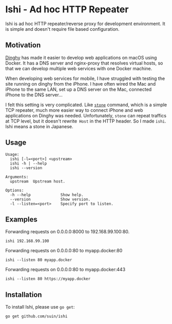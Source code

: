 # Ishi - Ad hoc HTTP Repeater

Ishi is ad hoc HTTP repeater/reverse proxy for development environment. It is simple and doesn't require file based configuration.

## Motivation

[Dinghy] has made it easier to develop web applications on macOS using Docker. It has a DNS server and nginx-proxy that resolves virtual hosts, so that we can develop multiple web services with one Docker machine.

When developing web services for mobile, I have struggled with testing the site running on dinghy from the iPhone. I have often wired the Mac and iPhone to the same LAN, set up a DNS server on the Mac, connected iPhone to the DNS server...

I felt this setting is very complicated. Like [`stone`] command, which is a simple TCP repeater, much more easier way to connect iPhone and web applications on Dinghy was needed. Unfortunately, `stone` can repeat traffics at TCP level, but it doesn't rewrite` Host` in the HTTP header. So I made `ishi`. Ishi means a stone in Japanese.

[`stone`]: http://manpages.org/stone
[Dinghy]: https://github.com/codekitchen/dinghy

## Usage

```
Usage:
  ishi [-l=<port>] <upstream>
  ishi -h | --help
  ishi --version

Arguments:
  upstream  Upstream host.

Options:
  -h --help             Show help.
  --version             Show version.
  -l --listen=<port>    Specify port to listen.
```

## Examples

Forwarding requests on 0.0.0.0:8000 to 192.168.99.100:80.

```
ishi 192.168.99.100
```

Forwarding requests on 0.0.0.0:80 to myapp.docker:80

```
ishi --listen 80 myapp.docker
```

Forwarding requests on 0.0.0.0:80 to myapp.docker:443

```
ishi --listen 80 https://myapp.docker
```

## Installation

To install Ishi, please use `go get`:

```
go get github.com/suin/ishi
```
